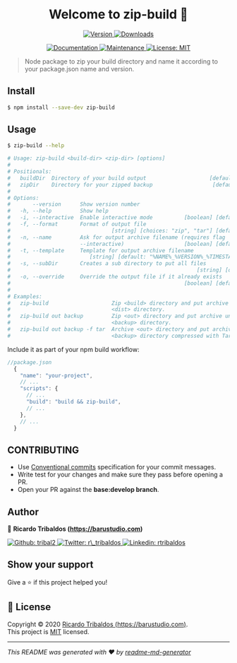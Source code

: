 <h1 align="center">Welcome to zip-build 👋</h1>
<p align="center">
  <a href="https://www.npmjs.com/package/zip-build" target="_blank">
    <img alt="Version" src="https://img.shields.io/npm/v/zip-build.svg?logo=npm&style=flat-square">
    <img alt="Downloads" src="https://img.shields.io/npm/dt/zip-build?style=flat-square">
  </a>
</p>
<p align="center">
  <a href="https://github.com/tribal2/zip-build#readme" target="_blank">
    <img alt="Documentation" src="https://img.shields.io/badge/documentation-yes-brightgreen.svg?logo=github&style=flat-square" />
  </a>
  <a href="https://github.com/tribal2/zip-build/graphs/commit-activity" target="_blank">
    <img alt="Maintenance" src="https://img.shields.io/badge/Maintained%3F-yes-green.svg?style=flat-square" />
  </a>
  <a href="https://github.com/tribal2/zip-build/blob/master/LICENSE" target="_blank">
    <img alt="License: MIT" src="https://img.shields.io/github/license/tribal2/zip-build?style=flat-square" />
  </a>
</p>

> Node package to zip your build directory and name it according to your package.json name and version.

## Install

```sh
$ npm install --save-dev zip-build
```

## Usage

```sh
$ zip-build --help

# Usage: zip-build <build-dir> <zip-dir> [options]
#
# Positionals:
#   buildDir  Directory of your build output                    [default: "build"]
#   zipDir    Directory for your zipped backup                   [default: "dist"]
#
# Options:
#       --version      Show version number                               [boolean]
#   -h, --help         Show help                                         [boolean]
#   -i, --interactive  Enable interactive mode          [boolean] [default: false]
#   -f, --format       Format of output file
#                                [string] [choices: "zip", "tar"] [default: "zip"]
#   -n, --name         Ask for output archive filename (requires flag
#                      --interactive)                   [boolean] [default: false]
#   -t, --template     Template for output archive filename
#                         [string] [default: "%NAME%_%VERSION%_%TIMESTAMP%.%EXT%"]
#   -s, --subDir       Creates a sub directory to put all files
#                                                           [string] [default: ""]
#   -o, --override     Override the output file if it already exists
#                                                       [boolean] [default: false]
#
# Examples:
#   zip-build                    Zip <build> directory and put archive under
#                                <dist> directory.
#   zip-build out backup         Zip <out> directory and put archive under
#                                <backup> directory.
#   zip-build out backup -f tar  Archive <out> directory and put archive under
#                                <backup> directory compressed with Tar.
```

Include it as part of your npm build workflow:
```javascript
//package.json
  {
    "name": "your-project",
    // ...
    "scripts": {
      // ...
      "build": "build && zip-build",
      // ...
    },
    // ...
  }
```

## CONTRIBUTING

- Use [Conventional commits](https://www.conventionalcommits.org/en/v1.0.0/) specification for your commit messages.
- Write test for your changes and make sure they pass before opening a PR.
- Open your PR against the **base:develop branch**.

## Author

👤 **Ricardo Tribaldos (https://barustudio.com)**

<a href="https://github.com/tribal2" target="_blank">
  <img alt="Github: tribal2" src="https://img.shields.io/github/followers/tribal2?label=%20%40tribal2&style=social" />
</a>

<a href="https://twitter.com/r_tribaldos" target="_blank">
  <img alt="Twitter: r\_tribaldos" src="https://img.shields.io/twitter/follow/r_tribaldos?label=%40r_tribaldos&style=social" />
</a>

<a href="https://linkedin.com/in/rtribaldos" target="_blank">
  <img alt="Linkedin: rtribaldos" src="https://img.shields.io/badge/%40rtribaldos-500+-blue?style=social&logo=linkedin" />
</a>

## Show your support

Give a ⭐️ if this project helped you!

## 📝 License

Copyright © 2020 [Ricardo Tribaldos (https://barustudio.com)](https://github.com/tribal2).<br />
This project is [MIT](https://github.com/tribal2/zip-build/blob/master/LICENSE) licensed.

***
_This README was generated with ❤️ by [readme-md-generator](https://github.com/kefranabg/readme-md-generator)_